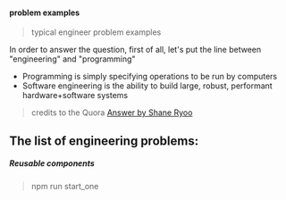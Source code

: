 #### problem examples
> typical engineer problem examples

In order to answer the question, first of all, let's put the line between "engineering" and "programming"
* Programming is simply specifying operations to be run by computers
* Software engineering is the ability to build large, robust, performant hardware+software systems
> credits to the Quora [Answer by Shane Ryoo](https://www.quora.com/Why-in-the-USA-salaries-as-a-software-programmer-are-high-if-almost-anyone-without-an-engineering-degree-can-do-it-Or-the-high-salaries-are-only-in-specific-companies-in-Silicon-Valley-and-the-rest-are-low-for-the/answer/Shane-Ryoo)

## The list of engineering problems:
##### Reusable components
> npm run start_one
